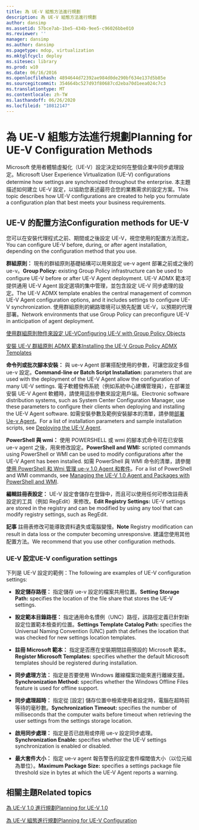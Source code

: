```yaml
---
title: 為 UE-V 組態方法進行規劃
description: 為 UE-V 組態方法進行規劃
author: dansimp
ms.assetid: 57bce7ab-1be5-434b-9ee5-c96026bbe010
ms.reviewer: ''
manager: dansimp
ms.author: dansimp
ms.pagetype: mdop, virtualization
ms.mktglfcycl: deploy
ms.sitesec: library
ms.prod: w10
ms.date: 06/16/2016
ms.openlocfilehash: 4894644d72392ae984d0de290bf634e137d5b85e
ms.sourcegitcommit: 354664bc527d93f80687cd2eba70d1eea024c7c3
ms.translationtype: MT
ms.contentlocale: zh-TW
ms.lasthandoff: 06/26/2020
ms.locfileid: "10812147"
---
```

# <span data-ttu-id="1a19c-103">為 UE-V 組態方法進行規劃</span><span class="sxs-lookup"><span data-stu-id="1a19c-103">Planning for UE-V Configuration Methods</span></span>


<span data-ttu-id="1a19c-104">Microsoft 使用者體驗虛擬化（UE-V）設定決定如何在整個企業中同步處理設定。</span><span class="sxs-lookup"><span data-stu-id="1a19c-104">Microsoft User Experience Virtualization (UE-V) configurations determine how settings are synchronized throughout the enterprise.</span></span> <span data-ttu-id="1a19c-105">本主題描述如何建立 UE-V 設定，以協助您表述最符合您的業務需求的設定方案。</span><span class="sxs-lookup"><span data-stu-id="1a19c-105">This topic describes how UE-V configurations are created to help you formulate a configuration plan that best meets your business requirements.</span></span>

## <span data-ttu-id="1a19c-106">UE-V 的配置方法</span><span class="sxs-lookup"><span data-stu-id="1a19c-106">Configuration methods for UE-V</span></span>


<span data-ttu-id="1a19c-107">您可以在安裝代理程式之前、期間或之後設定 UE-V，視您使用的配置方法而定。</span><span class="sxs-lookup"><span data-stu-id="1a19c-107">You can configure UE-V before, during, or after agent installation, depending on the configuration method that you use.</span></span>

<span data-ttu-id="1a19c-108">**群組原則：** 現有的群組原則基礎結構可以用來設定 ue-v agent 部署之前或之後的 ue-v。</span><span class="sxs-lookup"><span data-stu-id="1a19c-108">**Group Policy:** existing Group Policy infrastructure can be used to configure UE-V before or after UE-V Agent deployment.</span></span> <span data-ttu-id="1a19c-109">UE-V ADMX 範本可提供通用 UE-V Agent 設定選項的集中管理，並包含設定 UE-V 同步處理的設定。</span><span class="sxs-lookup"><span data-stu-id="1a19c-109">The UE-V ADMX template enables the central management of common UE-V Agent configuration options, and it includes settings to configure UE-V synchronization.</span></span> <span data-ttu-id="1a19c-110">使用群組原則的網路環境可以預先配置 UE-V，以預期的代理部署。</span><span class="sxs-lookup"><span data-stu-id="1a19c-110">Network environments that use Group Policy can preconfigure UE-V in anticipation of agent deployment.</span></span>

[<span data-ttu-id="1a19c-111">使用群組原則物件來設定 UE-V</span><span class="sxs-lookup"><span data-stu-id="1a19c-111">Configuring UE-V with Group Policy Objects</span></span>](configuring-ue-v-with-group-policy-objects.md)

[<span data-ttu-id="1a19c-112">安裝 UE-V 群組原則 ADMX 範本</span><span class="sxs-lookup"><span data-stu-id="1a19c-112">Installing the UE-V Group Policy ADMX Templates</span></span>](installing-the-ue-v-group-policy-admx-templates.md)

<span data-ttu-id="1a19c-113">**命令列或批次腳本安裝：** 與 ue-v Agent 部署搭配使用的參數，可讓您設定多個 ue-v 設定。</span><span class="sxs-lookup"><span data-stu-id="1a19c-113">**Command-line or Batch Script Installation:** parameters that are used with the deployment of the UE-V Agent allow the configuration of many UE-V settings.</span></span> <span data-ttu-id="1a19c-114">電子軟體發佈系統（例如系統中心建構管理員），在部署並安裝 UE-V Agent 軟體時，請使用這些參數來設定用戶端。</span><span class="sxs-lookup"><span data-stu-id="1a19c-114">Electronic software distribution systems, such as System Center Configuration Manager, use these parameters to configure their clients when deploying and installing the UE-V Agent software.</span></span> <span data-ttu-id="1a19c-115">如需安裝參數及範例安裝腳本的清單，請參閱[部署 Ue-v Agent](deploying-the-ue-v-agent.md)。</span><span class="sxs-lookup"><span data-stu-id="1a19c-115">For a list of installation parameters and sample installation scripts, see [Deploying the UE-V Agent](deploying-the-ue-v-agent.md).</span></span>

<span data-ttu-id="1a19c-116">**PowerShell 與 wmi：** 使用 POWERSHELL 或 wmi 的腳本式命令可在已安裝 ue-v agent 之後，用來修改設定。</span><span class="sxs-lookup"><span data-stu-id="1a19c-116">**PowerShell and WMI:** scripted commands using PowerShell or WMI can be used to modify configurations after the UE-V Agent has been installed.</span></span> <span data-ttu-id="1a19c-117">如需 PowerShell 與 WMI 命令的清單，請參閱[使用 PowerShell 和 Wmi 管理 ue-v 1.0 Agent 和套件](managing-the-ue-v-10-agent-and-packages-with-powershell-and-wmi.md)。</span><span class="sxs-lookup"><span data-stu-id="1a19c-117">For a list of PowerShell and WMI commands, see [Managing the UE-V 1.0 Agent and Packages with PowerShell and WMI](managing-the-ue-v-10-agent-and-packages-with-powershell-and-wmi.md).</span></span>

<span data-ttu-id="1a19c-118">**編輯註冊表設定：** UE-V 設定會儲存在登錄中，而且可以使用任何可修改註冊表設定的工具（例如 RegEdit）來修改。</span><span class="sxs-lookup"><span data-stu-id="1a19c-118">**Edit Registry Settings:** UE-V settings are stored in the registry and can be modified by using any tool that can modify registry settings, such as RegEdit.</span></span>

<span data-ttu-id="1a19c-119">**記事** 註冊表修改可能導致資料遺失或電腦變慢。</span><span class="sxs-lookup"><span data-stu-id="1a19c-119">**Note** Registry modification can result in data loss or the computer becoming unresponsive.</span></span> <span data-ttu-id="1a19c-120">建議您使用其他配置方法。</span><span class="sxs-lookup"><span data-stu-id="1a19c-120">We recommend that you use other configuration methods.</span></span>

 

### <span data-ttu-id="1a19c-121">UE-V 設定</span><span class="sxs-lookup"><span data-stu-id="1a19c-121">UE-V configuration settings</span></span>

<span data-ttu-id="1a19c-122">下列是 UE-V 設定的範例：</span><span class="sxs-lookup"><span data-stu-id="1a19c-122">The following are examples of UE-V configuration settings:</span></span>

-   <span data-ttu-id="1a19c-123">**設定儲存路徑：** 指定儲存 ue-v 設定的檔案共用位置。</span><span class="sxs-lookup"><span data-stu-id="1a19c-123">**Setting Storage Path:** specifies the location of the file share that stores the UE-V settings.</span></span>

-   <span data-ttu-id="1a19c-124">**設定範本目錄路徑：** 指定通用命名慣例（UNC）路徑，該路徑定義已針對新設定位置範本檢查的位置。</span><span class="sxs-lookup"><span data-stu-id="1a19c-124">**Settings Template Catalog Path:** specifies the Universal Naming Convention (UNC) path that defines the location that was checked for new settings location templates.</span></span>

-   <span data-ttu-id="1a19c-125">**註冊 Microsoft 範本：** 指定是否應在安裝期間註冊預設的 Microsoft 範本。</span><span class="sxs-lookup"><span data-stu-id="1a19c-125">**Register Microsoft Templates:** specifies whether the default Microsoft templates should be registered during installation.</span></span>

-   <span data-ttu-id="1a19c-126">**同步處理方法：** 指定是否要使用 Windows 離線檔案功能來進行離線支援。</span><span class="sxs-lookup"><span data-stu-id="1a19c-126">**Synchronization Method:** specifies whether the Windows Offline Files feature is used for offline support.</span></span>

-   <span data-ttu-id="1a19c-127">**同步處理超時：** 指定從 [設定] 儲存位置中檢索使用者設定時，電腦在超時前等待的毫秒數。</span><span class="sxs-lookup"><span data-stu-id="1a19c-127">**Synchronization Timeout:** specifies the number of milliseconds that the computer waits before timeout when retrieving the user settings from the settings storage location.</span></span>

-   <span data-ttu-id="1a19c-128">**啟用同步處理：** 指定是否已啟用或停用 ue-v 設定同步處理。</span><span class="sxs-lookup"><span data-stu-id="1a19c-128">**Synchronization Enable:** specifies whether the UE-V settings synchronization is enabled or disabled.</span></span>

-   <span data-ttu-id="1a19c-129">**最大套件大小：** 指定 ue-v agent 報告警告的設定套件檔閾值大小（以位元組為單位）。</span><span class="sxs-lookup"><span data-stu-id="1a19c-129">**Maximum Package Size:** specifies a settings package file threshold size in bytes at which the UE-V Agent reports a warning.</span></span>

## <span data-ttu-id="1a19c-130">相關主題</span><span class="sxs-lookup"><span data-stu-id="1a19c-130">Related topics</span></span>


[<span data-ttu-id="1a19c-131">為 UE-V 1.0 進行規劃</span><span class="sxs-lookup"><span data-stu-id="1a19c-131">Planning for UE-V 1.0</span></span>](planning-for-ue-v-10.md)

[<span data-ttu-id="1a19c-132">為 UE-V 組態進行規劃</span><span class="sxs-lookup"><span data-stu-id="1a19c-132">Planning for UE-V Configuration</span></span>](planning-for-ue-v-configuration.md)

 

 





